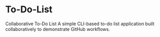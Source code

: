 # To-Do-List
Collaborative To-Do List  A simple CLI-based to-do list application built collaboratively to demonstrate GitHub workflows.

